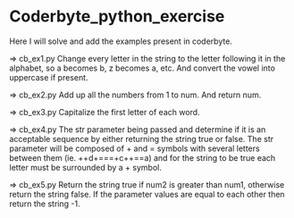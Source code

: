 # Coderbyte_python_exercise
Here I will solve and add the examples present in coderbyte.

=> cb_ex1.py 
Change every letter in the string to the letter following it in the alphabet, so a becomes b, z becomes a, etc. And convert the vowel into uppercase if present.  

=> cb_ex2.py
Add up all the numbers from 1 to num. And return num.

=> cb_ex3.py
Capitalize the first letter of each word. 

=> cb_ex4.py
The str parameter being passed and determine if it is an acceptable sequence by either returning the string true or false. The str parameter will be composed of + and = symbols with several letters between them (ie. ++d+===+c++==a) and for the string to be true each letter must be surrounded by a + symbol. 

=> cb_ex5.py
Return the string true if num2 is greater than num1, otherwise return the string false. If the parameter values are equal to each other then return the string -1. 
